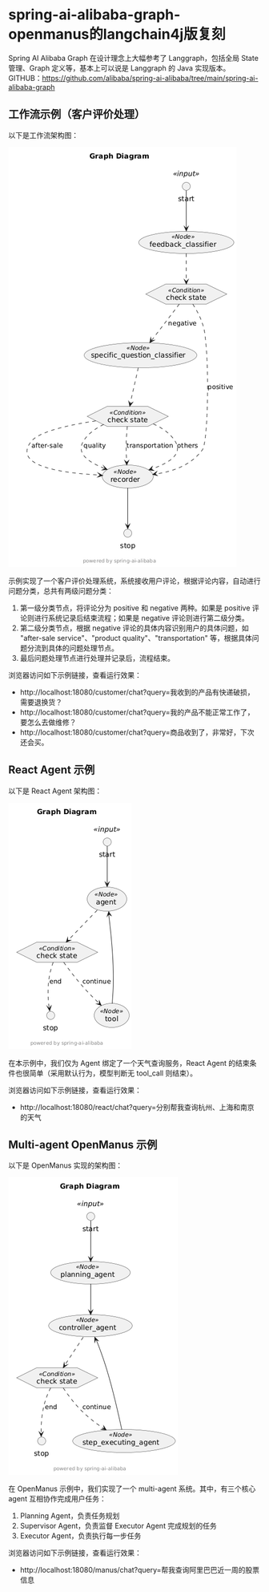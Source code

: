 # spring-ai-alibaba-graph-openmanus的langchain4j版复刻

Spring AI Alibaba Graph 在设计理念上大幅参考了 Langgraph，包括全局 State 管理、Graph 定义等，基本上可以说是 Langgraph 的 Java 实现版本。
GITHUB：https://github.com/alibaba/spring-ai-alibaba/tree/main/spring-ai-alibaba-graph

## 工作流示例（客户评价处理）

以下是工作流架构图：

![](./imgs/workflow-customer-service.png)

示例实现了一个客户评价处理系统，系统接收用户评论，根据评论内容，自动进行问题分类，总共有两级问题分类：
1. 第一级分类节点，将评论分为 positive 和 negative 两种。如果是 positive 评论则进行系统记录后结束流程；如果是 negative 评论则进行第二级分类。
2. 第二级分类节点，根据 negative 评论的具体内容识别用户的具体问题，如 "after-sale service"、"product quality"、"transportation" 等，根据具体问题分流到具体的问题处理节点。
3. 最后问题处理节点进行处理并记录后，流程结束。

浏览器访问如下示例链接，查看运行效果：
* http://localhost:18080/customer/chat?query=我收到的产品有快递破损，需要退换货？
* http://localhost:18080/customer/chat?query=我的产品不能正常工作了，要怎么去做维修？
* http://localhost:18080/customer/chat?query=商品收到了，非常好，下次还会买。

## React Agent 示例

以下是 React Agent 架构图：

![](./imgs/react-agent.png)

在本示例中，我们仅为 Agent 绑定了一个天气查询服务，React Agent 的结束条件也很简单（采用默认行为，模型判断无 tool_call 则结束）。

浏览器访问如下示例链接，查看运行效果：
* http://localhost:18080/react/chat?query=分别帮我查询杭州、上海和南京的天气

## Multi-agent OpenManus 示例

以下是 OpenManus 实现的架构图：

![](./imgs/multi-agent-openmanus.png)

在 OpenManus 示例中，我们实现了一个 multi-agent 系统。其中，有三个核心 agent 互相协作完成用户任务：
1. Planning Agent，负责任务规划
2. Supervisor Agent，负责监督 Executor Agent 完成规划的任务
3. Executor Agent，负责执行每一步任务

浏览器访问如下示例链接，查看运行效果：
* http://localhost:18080/manus/chat?query=帮我查询阿里巴巴近一周的股票信息